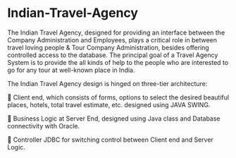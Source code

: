 # Indian-Travel-Agency

The Indian Travel Agency, designed for providing an interface between the Company Administration and Employees, plays a critical role in between travel loving people & Tour Company Administration, besides offering controlled access to the database. The principal goal of a Travel Agency System is to provide the all kinds of help to the people who are interested to go for any tour at well-known place in India.

The Indian Travel Agency design is hinged on three-tier architecture:

	Client end, which consists of forms, options to select the desired beautiful places, hotels, total travel estimate, etc. designed using JAVA SWING.

	Business Logic at Server End, designed using Java class and Database connectivity with Oracle.

	Controller JDBC for switching control between Client end and Server Logic.
